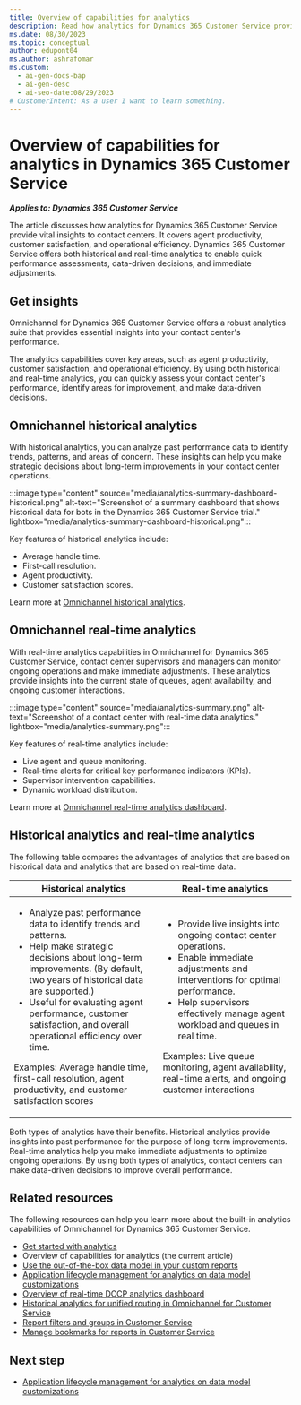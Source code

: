 ```yaml
---
title: Overview of capabilities for analytics
description: Read how analytics for Dynamics 365 Customer Service provide vital insights. Make data-driven decisions based on historical and real-time analytics.
ms.date: 08/30/2023
ms.topic: conceptual
author: edupont04
ms.author: ashrafomar
ms.custom:
  - ai-gen-docs-bap
  - ai-gen-desc
  - ai-seo-date:08/29/2023
# CustomerIntent: As a user I want to learn something.
---
```


# Overview of capabilities for analytics in Dynamics 365 Customer Service

***Applies to: Dynamics 365 Customer Service***

The article discusses how analytics for Dynamics 365 Customer Service provide vital insights to contact centers. It covers agent productivity, customer satisfaction, and operational efficiency. Dynamics 365 Customer Service offers both historical and real-time analytics to enable quick performance assessments, data-driven decisions, and immediate adjustments.

## Get insights

Omnichannel for Dynamics 365 Customer Service offers a robust analytics suite that provides essential insights into your contact center's performance.

The analytics capabilities cover key areas, such as agent productivity, customer satisfaction, and operational efficiency. By using both historical and real-time analytics, you can quickly assess your contact center's performance, identify areas for improvement, and make data-driven decisions.

## Omnichannel historical analytics

With historical analytics, you can analyze past performance data to identify trends, patterns, and areas of concern. These insights can help you make strategic decisions about long-term improvements in your contact center operations.

:::image type="content" source="media/analytics-summary-dashboard-historical.png" alt-text="Screenshot of a summary dashboard that shows historical data for bots in the Dynamics 365 Customer Service trial." lightbox="media/analytics-summary-dashboard-historical.png":::

Key features of historical analytics include:

- Average handle time​.
- First-call resolution​.
- Agent productivity​.
- Customer satisfaction scores.

Learn more at [Omnichannel historical analytics](/dynamics365/customer-service/oc-historical-analytics-reports?tabs=customerserviceadmincenter).

## Omnichannel real-time analytics

With real-time analytics capabilities in Omnichannel for Dynamics 365 Customer Service, contact center supervisors and managers can monitor ongoing operations and make immediate adjustments. These analytics provide insights into the current state of queues, agent availability, and ongoing customer interactions.

:::image type="content" source="media/analytics-summary.png" alt-text="Screenshot of a contact center with real-time data analytics." lightbox="media/analytics-summary.png":::

Key features of real-time analytics include:

- Live agent and queue monitoring.
- Real-time alerts for critical key performance indicators (KPIs).
- Supervisor intervention capabilities.
- Dynamic workload distribution.

Learn more at [Omnichannel real-time analytics dashboard](/dynamics365/customer-service/intro-realtime-analytics-dashboard).

## Historical analytics and real-time analytics

The following table compares the advantages of analytics that are based on historical data and analytics that are based on real-time data.

| Historical analytics | Real-time analytics |
|---|---|
| <ul><li>Analyze past performance data to identify trends and patterns.</li><li>Help make strategic decisions about long-term improvements. (By default, two years of historical data are supported.)</li><li>Useful for evaluating agent performance, customer satisfaction, and overall operational efficiency over time.</li></ul><p>Examples: Average handle time, first-call resolution, agent productivity, and customer satisfaction scores</p> | <ul><li>Provide live insights into ongoing contact center operations.</li><li>Enable immediate adjustments and interventions for optimal performance.</li><li>Help supervisors effectively manage agent workload and queues in real time.</li></ul><p>Examples: Live queue monitoring, agent availability, real-time alerts, and ongoing customer interactions</p> |

Both types of analytics have their benefits. Historical analytics provide insights into past performance for the purpose of long-term improvements. Real-time analytics help you make immediate adjustments to optimize ongoing operations. By using both types of analytics, contact centers can make data-driven decisions to improve overall performance.

## Related resources

The following resources can help you learn more about the built-in analytics capabilities of Omnichannel for Dynamics 365 Customer Service.

- [Get started with analytics](analytics-get-started.md)
- Overview of capabilities for analytics (the current article)
- [Use the out-of-the-box data model in your custom reports](/dynamics365/customer-service/use-datamodel)
- [Application lifecycle management for analytics on data model customizations](analytics-alm-custom-reports.md)
- [Overview of real-time DCCP analytics dashboard](/dynamics365/customer-service/intro-realtime-analytics-dashboard)
- [Historical analytics for unified routing in Omnichannel for Customer Service](/dynamics365/customer-service/oc-historical-analytics-unified-routing)
- [Report filters and groups in Customer Service](/dynamics365/customer-service/report-filters-groups)
- [Manage bookmarks for reports in Customer Service](/dynamics365/customer-service/manage-bookmarks)

## Next step

- [Application lifecycle management for analytics on data model customizations](analytics-alm-custom-reports.md)

<!--## Tags

*Industries:* Services (70-89)

*Stakeholders* Customer services, IT, Operations, Project Management, Service operations

*Products:* Dynamics 365 Customer Service, Dynamics 365 Customer Service Insights-->
